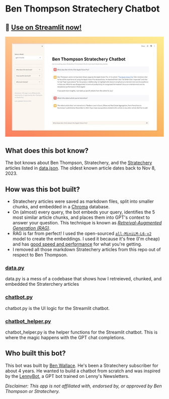 # Ben Thompson Stratechery Chatbot

## 🎈 [Use on Streamlit now!](https://unofficial-stratechery-chatbot.streamlit.app/)
![Stratechery Chatbot](Stratechery%20Chatbot%20_%20Streamlit.jpeg)

## What does this bot know?
The bot knows about Ben Thompson, Stratechery, and the [Stratechery](https://stratechery.com/) articles listed in [data.json](data.json). 
The oldest known article dates back to Nov 8, 2023.

## How was this bot built?
- Stratechery articles were saved as markdown files, split into smaller chunks, and embedded in a [Chroma](https://www.trychroma.com/) database.
- On (almost) every query, the bot embeds your query, identifies the 5 most similar article chunks, and places them into GPT's context to answer your question. This technique is known as *[Retreival-Augmented Generation (RAG)](https://stackoverflow.blog/2023/10/18/retrieval-augmented-generation-keeping-llms-relevant-and-current/)*.
- RAG is far from perfect! I used the open-sourced [`all-MiniLM-L6-v2`](https://huggingface.co/sentence-transformers/all-MiniLM-L6-v2) model to create the embeddings. I used it because it's free (I'm cheap) and has [good speed and performance](https://huggingface.co/blog/mteb) for what you're getting.
- I removed all those markdown Stratechery articles from this repo out of respect to Ben Thompson.

### [data.py](data.py)
data.py is a mess of a codebase that shows how I retreieved, chunked, and embedded the Straterchery articles

### [chatbot.py](chatbot.py)
chatbot.py is the UI logic for the Streamlit chatbot.

### [chatbot_helper.py](chatbot_helper.py)
chatbot_helper.py is the helper functions for the Streamlit chatbot. This is where the magic happens with the GPT chat completions.

## Who built this bot?
This bot was built by [Ben Wallace](https://twitter.com/DJbennyBuff). He's been a Stratechery subscriber for about 4 years. He wanted to build a chatbot from scratch and was inspired by the [LennyBot](https://www.lennybot.com/), a GPT bot trained on Lenny's Newsletters.

_Disclaimer: This app is not affiliated with, endorsed by, or approved by Ben Thompson or Stratechery._